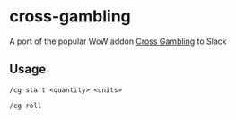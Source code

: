 # cross-gambling

A port of the popular WoW addon [Cross Gambling](https://www.curseforge.com/wow/addons/cross-gambling) to Slack

## Usage

```
/cg start <quantity> <units>
```

```
/cg roll
```
